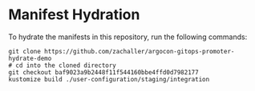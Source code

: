 # Manifest Hydration

To hydrate the manifests in this repository, run the following commands:

```shell
git clone https://github.com/zachaller/argocon-gitops-promoter-hydrate-demo
# cd into the cloned directory
git checkout baf9023a9b2448f11f544160bbe4ffd0d7982177
kustomize build ./user-configuration/staging/integration
```
